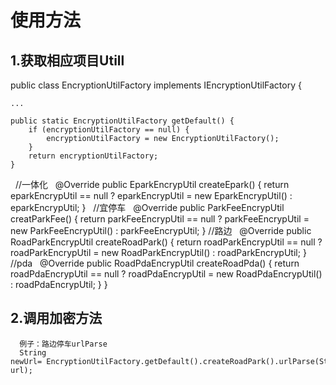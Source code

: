 使用方法
======================================


1.获取相应项目Utill
------------------------------------------
   public class EncryptionUtilFactory implements IEncryptionUtilFactory {
   
    ...
    
    public static EncryptionUtilFactory getDefault() {
        if (encryptionUtilFactory == null) {
            encryptionUtilFactory = new EncryptionUtilFactory();
        }
        return encryptionUtilFactory;
    }

    //一体化
    @Override
    public EparkEncrypUtil createEpark() {
        return eparkEncrypUtil == null ? eparkEncrypUtil = new EparkEncrypUtil()
                : eparkEncrypUtil;
    }
    //宜停车
    @Override
    public ParkFeeEncrypUtil creatParkFee() {
        return parkFeeEncrypUtil == null ? parkFeeEncrypUtil = new ParkFeeEncrypUtil()
                : parkFeeEncrypUtil;
    }
    //路边
    @Override
    public RoadParkEncrypUtil createRoadPark() {
        return roadParkEncrypUtil == null ? roadParkEncrypUtil = new RoadParkEncrypUtil()
                : roadParkEncrypUtil;
    }
    //pda
    @Override
    public RoadPdaEncrypUtil createRoadPda() {
        return roadPdaEncrypUtil == null ? roadPdaEncrypUtil = new RoadPdaEncrypUtil()
                : roadPdaEncrypUtil;
    }
    }
    
2.调用加密方法
------------------------------------------
      例子：路边停车urlParse
      String newUrl= EncryptionUtilFactory.getDefault().createRoadPark().urlParse(String url);
